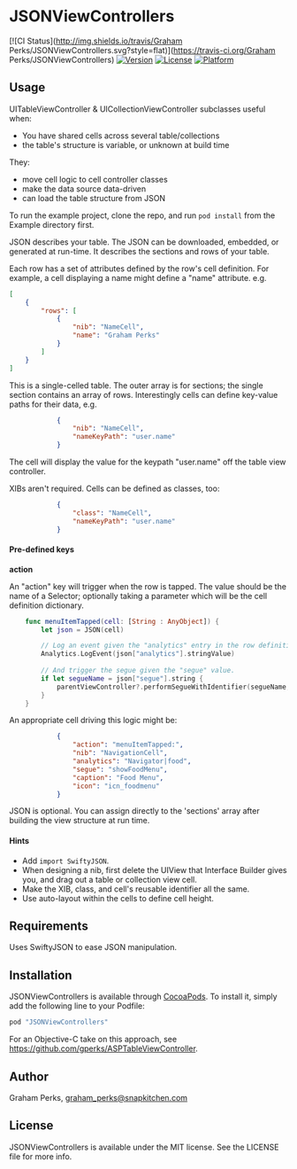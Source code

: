 # JSONViewControllers

[![CI Status](http://img.shields.io/travis/Graham Perks/JSONViewControllers.svg?style=flat)](https://travis-ci.org/Graham Perks/JSONViewControllers)
[![Version](https://img.shields.io/cocoapods/v/JSONViewControllers.svg?style=flat)](http://cocoapods.org/pods/JSONViewControllers)
[![License](https://img.shields.io/cocoapods/l/JSONViewControllers.svg?style=flat)](http://cocoapods.org/pods/JSONViewControllers)
[![Platform](https://img.shields.io/cocoapods/p/JSONViewControllers.svg?style=flat)](http://cocoapods.org/pods/JSONViewControllers)

## Usage

UITableViewController & UICollectionViewController subclasses useful when:

* You have shared cells across several table/collections
* the table's structure is variable, or unknown at build time

They:

* move cell logic to cell controller classes
* make the data source data-driven
* can load the table structure from JSON


To run the example project, clone the repo, and run `pod install` from the Example directory first.

JSON describes your table. The JSON can be downloaded, embedded, or generated at run-time. It describes the sections and rows of your table.

Each row has a set of attributes defined by the row's cell definition. For example, a cell displaying a name might define a "name" attribute. e.g.

```json
[
    {
        "rows": [
            {
                "nib": "NameCell",
                "name": "Graham Perks"
            }
        ]
    }
]
```

This is a single-celled table. The outer array is for sections; the single section contains an array of rows. Interestingly cells can define key-value paths for their data, e.g.

```json
            {
                "nib": "NameCell",
                "nameKeyPath": "user.name"
            }
```
The cell will display the value for the keypath "user.name" off the table view controller.

XIBs aren't required. Cells can be defined as classes, too:
```json
            {
                "class": "NameCell",
                "nameKeyPath": "user.name"
            }
```


#### Pre-defined keys

**action**

An "action" key will trigger when the row is tapped. The value should be the name of a Selector; optionally taking a parameter which will be the cell definition dictionary.
```swift
    func menuItemTapped(cell: [String : AnyObject]) {
        let json = JSON(cell)

        // Log an event given the "analytics" entry in the row definition, e.g.
        Analytics.LogEvent(json["analytics"].stringValue)
        
        // And trigger the segue given the "segue" value.
        if let segueName = json["segue"].string {
            parentViewController?.performSegueWithIdentifier(segueName, sender: self)
        }
    }
```

An appropriate cell driving this logic might be:

```json
            {
                "action": "menuItemTapped:",
                "nib": "NavigationCell",
                "analytics": "Navigator|food",
                "segue": "showFoodMenu",
                "caption": "Food Menu",
                "icon": "icn_foodmenu"
            }
```

JSON is optional. You can assign directly to the 'sections' array after building the view structure at run time.

#### Hints

- Add `import SwiftyJSON`.
- When designing a nib, first delete the UIView that Interface Builder gives you, and drag out a table or collection view cell.
- Make the XIB, class, and cell's reusable identifier all the same.
- Use auto-layout within the cells to define cell height.

## Requirements

Uses SwiftyJSON to ease JSON manipulation.

## Installation

JSONViewControllers is available through [CocoaPods](http://cocoapods.org). To install
it, simply add the following line to your Podfile:

```ruby
pod "JSONViewControllers"
```

For an Objective-C take on this approach, see https://github.com/gperks/ASPTableViewController.

## Author

Graham Perks, graham_perks@snapkitchen.com

## License

JSONViewControllers is available under the MIT license. See the LICENSE file for more info.
